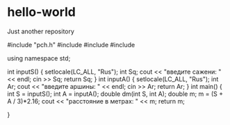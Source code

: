 # hello-world
Just another repository

#include "pch.h"
#include <iostream>
#include <cstdlib>
#include <cmath>

using namespace std;

int inputS()
{
	setlocale(LC_ALL, "Rus");
	int Sq;
	cout << "введите сажени: " << endl;
	cin >> Sq;
	return Sq;
}
int inputA()
{
	setlocale(LC_ALL, "Rus");
	int Ar;
	cout << "введите аршины: " << endl;
	cin >> Ar;
	return Ar;
}
int main()
{
	int S = inputS();
	int A = inputA();
	double dm(int S, int A);
	double m;
	m = (S + A / 3)*2.16;
	cout << "расстояние в метрах: " << m;
	return m;

}
